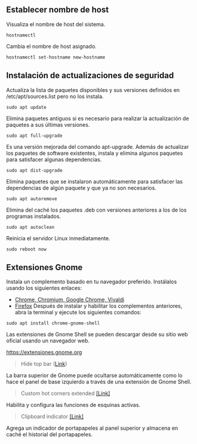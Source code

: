 ## Establecer nombre de host

Visualiza el nombre de host del sistema. 
```
hostnamectl
``` 
Cambia el nombre de host asignado.
```
hostnamectl set-hostname new-hostname
``` 
## Instalación de actualizaciones de seguridad
Actualiza la lista de paquetes disponibles y sus versiones definidos en  /etc/apt/sources.list pero no los instala. 
``` 
sudo apt update
``` 
Elimina paquetes antiguos si es necesario para realizar la actualización de paquetes a sus últimas versiones.
``` 
sudo apt full-upgrade
``` 
Es una versión mejorada del comando apt-upgrade. Además de actualizar los paquetes de software existentes, instala y elimina algunos paquetes para satisfacer algunas dependencias.
``` 
sudo apt dist-upgrade 
``` 
Elimina paquetes que se instalaron automáticamente para satisfacer las dependencias de algún paquete y que ya no son necesarios.
```
sudo apt autoremove
``` 
Elimina del caché los paquetes .deb con versiones anteriores a los de los programas instalados.
```
sudo apt autoclean 
```
Reinicia el servidor Linux inmediatamente.
```
sudo reboot now  
```
## Extensiones Gnome 
Instala un complemento basado en tu navegador preferido. Instálalos usando los siguientes enlaces:
- [Chrome, Chromium, Google Chrome, Vivaldi](https://chrome.google.com/webstore/detail/gnome-shell-integration/gphhapmejobijbbhgpjhcjognlahblep)
- [Firefox](https://addons.mozilla.org/en-US/firefox/addon/gnome-shell-integration/)
Después de instalar y habilitar los complementos anteriores, abra la terminal y ejecute los siguientes comandos:
```
sudo apt install chrome-gnome-shell
```
Las extensiones de Gnome Shell se pueden descargar desde su sitio web oficial usando un navegador web.

https://extensiones.gnome.org

> Hide top bar ([Link](https://extensions.gnome.org/extension/545/hide-top-bar/))

La barra superior de Gnome puede ocultarse automáticamente como lo hace el panel de base izquierdo a través de una extensión de Gnome Shell.

> Custom hot corners extended [[Link]](https://extensions.gnome.org/extension/1362/custom-hot-corners/)

Habilita y configura las funciones de esquinas activas.

> Clipboard indicator [[Link]](https://extensions.gnome.org/extension/779/clipboard-indicator/)

Agrega un indicador de portapapeles al panel superior y almacena en caché el historial del portapapeles.


